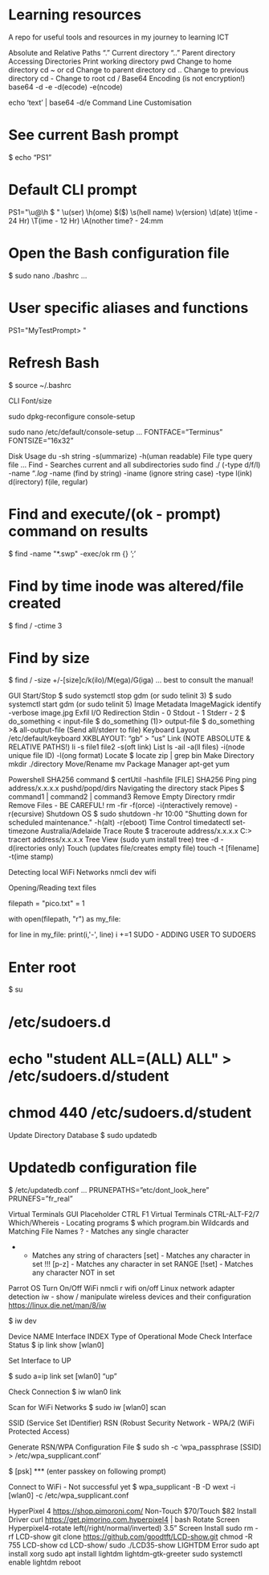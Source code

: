 # Learning resources
A repo for useful tools and resources in my journey to learning ICT

Absolute and Relative Paths
“.” Current directory
“..” Parent directory
Accessing Directories
Print working directory
pwd
Change to home directory
cd ~ or cd
Change to parent directory
cd ..
Change to previous directory
cd -
Change to root
cd /
Base64 Encoding (is not encryption!)
base64 -d -e
-d(ecode)
-e(ncode)

echo ‘text’ | base64 -d/e
Command Line Customisation

# See current Bash prompt
$ echo “PS1”


# Default CLI prompt
PS1="\u@\h \$ "
\u(ser)
\h(ome)
\$($)
\s(hell name)
\v(ersion)
\d(ate)
\t(ime - 24 Hr)
\T(ime - 12 Hr)
\A(nother time? - 24:mm


# Open the Bash configuration file
$ sudo nano ./bashrc
...
# User specific aliases and functions
PS1="MyTestPrompt> "


# Refresh Bash
$ source ~/.bashrc


CLI Font/size

sudo dpkg-reconfigure console-setup


sudo nano /etc/default/console-setup
…
FONTFACE=”Terminus”
FONTSIZE=”16x32”






Disk Usage
du -sh string
-s(ummarize)
-h(uman readable)
File type query
file …
Find - Searches current and all subdirectories
sudo find ./ (-type d/f/l) -name “*.log*
-name (find by string)
-iname (ignore string case)
-type l(ink) d(irectory) f(ile, regular)


# Find and execute/(ok - prompt) command on results
$ find -name "*.swp" -exec/ok rm {} ’;’


# Find by time inode was altered/file created
$ find / -ctime 3



# Find by size
$ find / -size +/-[size]c/k(ilo)/M(ega)/G(iga)
... best to consult the manual!


GUI Start/Stop
$ sudo systemctl stop gdm (or sudo telinit 3)
$ sudo systemctl start gdm (or sudo telinit 5)
Image Metadata
ImageMagick
identify -verbose image.jpg
Exfil
I/O Redirection
Stdin - 0
Stdout - 1
Stderr - 2
 $ do_something < input-file
 $ do_something (1)> output-file
$ do_something >& all-output-file (Send all/stderr to file)
Keyboard Layout
/etc/default/keyboard
XKBLAYOUT: “gb” > “us”
Link (NOTE ABSOLUTE & RELATIVE PATHS!)
li -s file1 file2
-s(oft link)
List
ls -ail
-a(ll files)
-i(node unique file ID)
-l(ong format)
Locate
$ locate zip | grep bin
Make Directory
mkdir ./directory
Move/Rename
mv
Package Manager
apt-get
yum

Powershell SHA256 command
$ certUtil -hashfile [FILE] SHA256
Ping
ping address/x.x.x.x
pushd/popd/dirs
Navigating the directory stack
Pipes
$ command1 | command2 | command3
Remove Empty Directory
rmdir
Remove Files - BE CAREFUL!
rm -fir
-f(orce)
-i(nteractively remove)
-r(ecursive)
Shutdown OS
$ sudo shutdown -hr 10:00 "Shutting down for scheduled maintenance."
-h(alt)
-r(eboot)
Time Control
timedatectl set-timezone Australia/Adelaide
Trace Route
$ traceroute address/x.x.x.x
C:\> tracert address/x.x.x.x
Tree View
(sudo yum install tree)
tree -d
-d(irectories only)
Touch (updates file/creates empty file)
touch -t [filename]
-t(ime stamp)

Detecting local WiFi Networks
nmcli dev wifi

Opening/Reading text files

filepath = "pico.txt"
 = 1

with open(filepath, "r") as my_file:

 for line in my_file:
     print(i,'-', line)
     i +=1
SUDO - ADDING USER TO SUDOERS
# Enter root
$ su
# /etc/sudoers.d
# echo "student ALL=(ALL) ALL" > /etc/sudoers.d/student
# chmod 440 /etc/sudoers.d/student
Update Directory Database
$ sudo updatedb

# Updatedb configuration file
$ /etc/updatedb.conf
...
PRUNEPATHS=”etc/dont_look_here”
PRUNEFS=”fr_real”


Virtual Terminals
GUI Placeholder
CTRL F1
Virtual Terminals
CTRL-ALT-F2/7
Which/Whereis - Locating programs
$ which program.bin
Wildcards and Matching File Names
? - Matches any single character
* - Matches any string of characters
[set] - Matches any character in set
!!! [p-z] - Matches any character in set RANGE
[!set] - Matches any character NOT in set


Parrot OS
Turn On/Off WiFi
nmcli r wifi on/off
Linux network adapter detection
iw - show / manipulate wireless devices and their configuration
https://linux.die.net/man/8/iw

$ iw dev

Device NAME
Interface INDEX
Type of Operational Mode
Check Interface Status
$ ip link show [wlan0]

Set Interface to UP

$ sudo a=ip link set [wlan0] “up”

Check Connection
$ iw wlan0 link

Scan for WiFi Networks
$ sudo iw [wlan0] scan

SSID (Service Set IDentifier)
RSN (Robust Security Network - WPA/2 (WiFi Protected Access)

Generate RSN/WPA Configuration File
$ sudo sh -c ‘wpa_passphrase [SSID] > /etc/wpa_supplicant.conf’

$ [psk] *** (enter passkey on following prompt)

Connect to WiFi - Not successful yet
$ wpa_supplicant -B -D wext -i [wlan0] -c /etc/wpa_supplicant.conf


HyperPixel 4 
https://shop.pimoroni.com/
Non-Touch $70/Touch $82
Install Driver
curl https://get.pimorino.com.hyperpixel4 | bash
Rotate Screen
Hyperpixel4-rotate left(/right/normal/inverted)
3.5” Screen Install
sudo rm -rf LCD-show
git clone https://github.com/goodtft/LCD-show.git
chmod -R 755 LCD-show
cd LCD-show/
sudo ./LCD35-show
LIGHTDM Error
sudo apt install xorg
sudo apt install lightdm lightdm-gtk-greeter
sudo systemctl enable lightdm
reboot

